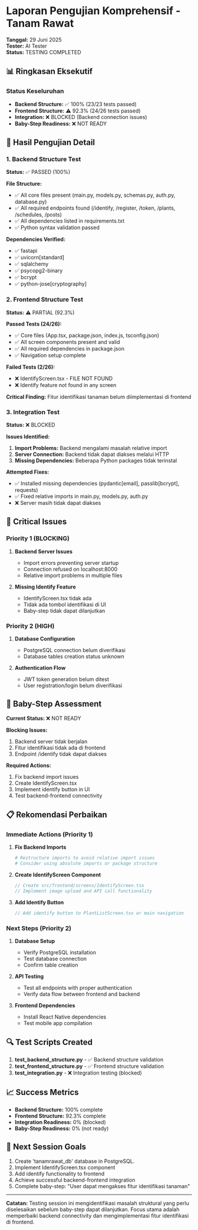 # Laporan Pengujian Komprehensif - Tanam Rawat
**Tanggal:** 29 Juni 2025  
**Tester:** AI Tester  
**Status:** TESTING COMPLETED

## 📊 Ringkasan Eksekutif

### Status Keseluruhan
- **Backend Structure:** ✅ 100% (23/23 tests passed)
- **Frontend Structure:** ⚠️ 92.3% (24/26 tests passed)
- **Integration:** ❌ BLOCKED (Backend connection issues)
- **Baby-Step Readiness:** ❌ NOT READY

## 🔧 Hasil Pengujian Detail

### 1. Backend Structure Test
**Status:** ✅ PASSED (100%)

**File Structure:**
- ✅ All core files present (main.py, models.py, schemas.py, auth.py, database.py)
- ✅ All required endpoints found (/identify, /register, /token, /plants, /schedules, /posts)
- ✅ All dependencies listed in requirements.txt
- ✅ Python syntax validation passed

**Dependencies Verified:**
- ✅ fastapi
- ✅ uvicorn[standard]
- ✅ sqlalchemy
- ✅ psycopg2-binary
- ✅ bcrypt
- ✅ python-jose[cryptography]

### 2. Frontend Structure Test
**Status:** ⚠️ PARTIAL (92.3%)

**Passed Tests (24/26):**
- ✅ Core files (App.tsx, package.json, index.js, tsconfig.json)
- ✅ All screen components present and valid
- ✅ All required dependencies in package.json
- ✅ Navigation setup complete

**Failed Tests (2/26):**
- ❌ IdentifyScreen.tsx - FILE NOT FOUND
- ❌ Identify feature not found in any screen

**Critical Finding:** Fitur identifikasi tanaman belum diimplementasi di frontend

### 3. Integration Test
**Status:** ❌ BLOCKED

**Issues Identified:**
1. **Import Problems:** Backend mengalami masalah relative import
2. **Server Connection:** Backend tidak dapat diakses melalui HTTP
3. **Missing Dependencies:** Beberapa Python packages tidak terinstal

**Attempted Fixes:**
- ✅ Installed missing dependencies (pydantic[email], passlib[bcrypt], requests)
- ✅ Fixed relative imports in main.py, models.py, auth.py
- ❌ Server masih tidak dapat diakses

## 🚨 Critical Issues

### Priority 1 (BLOCKING)
1. **Backend Server Issues**
   - Import errors preventing server startup
   - Connection refused on localhost:8000
   - Relative import problems in multiple files

2. **Missing Identify Feature**
   - IdentifyScreen.tsx tidak ada
   - Tidak ada tombol identifikasi di UI
   - Baby-step tidak dapat dilanjutkan

### Priority 2 (HIGH)
1. **Database Configuration**
   - PostgreSQL connection belum diverifikasi
   - Database tables creation status unknown

2. **Authentication Flow**
   - JWT token generation belum ditest
   - User registration/login belum diverifikasi

## 🎯 Baby-Step Assessment

**Current Status:** ❌ NOT READY

**Blocking Issues:**
1. Backend server tidak berjalan
2. Fitur identifikasi tidak ada di frontend
3. Endpoint /identify tidak dapat diakses

**Required Actions:**
1. Fix backend import issues
2. Create IdentifyScreen.tsx
3. Implement identify button in UI
4. Test backend-frontend connectivity

## 📋 Rekomendasi Perbaikan

### Immediate Actions (Priority 1)
1. **Fix Backend Imports**
   ```bash
   # Restructure imports to avoid relative import issues
   # Consider using absolute imports or package structure
   ```

2. **Create IdentifyScreen Component**
   ```typescript
   // Create src/frontend/screens/IdentifyScreen.tsx
   // Implement image upload and API call functionality
   ```

3. **Add Identify Button**
   ```typescript
   // Add identify button to PlantListScreen.tsx or main navigation
   ```

### Next Steps (Priority 2)
1. **Database Setup**
   - Verify PostgreSQL installation
   - Test database connection
   - Confirm table creation

2. **API Testing**
   - Test all endpoints with proper authentication
   - Verify data flow between frontend and backend

3. **Frontend Dependencies**
   - Install React Native dependencies
   - Test mobile app compilation

## 🔍 Test Scripts Created

1. **test_backend_structure.py** - ✅ Backend structure validation
2. **test_frontend_structure.py** - ✅ Frontend structure validation
3. **test_integration.py** - ❌ Integration testing (blocked)

## 📈 Success Metrics

- **Backend Structure:** 100% complete
- **Frontend Structure:** 92.3% complete
- **Integration Readiness:** 0% (blocked)
- **Baby-Step Readiness:** 0% (not ready)

## 🎯 Next Session Goals

1. Create 'tanamrawat_db' database in PostgreSQL.
2. Implement IdentifyScreen.tsx component
3. Add identify functionality to frontend
4. Achieve successful backend-frontend integration
5. Complete baby-step: "User dapat mengakses fitur identifikasi tanaman"

---

**Catatan:** Testing session ini mengidentifikasi masalah struktural yang perlu diselesaikan sebelum baby-step dapat dilanjutkan. Focus utama adalah memperbaiki backend connectivity dan mengimplementasi fitur identifikasi di frontend.